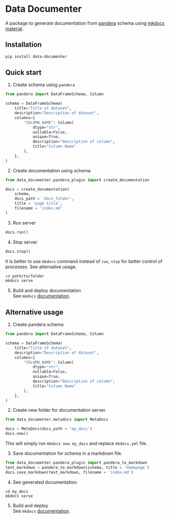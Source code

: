 # Data Documenter

A package to generate documentation from [pandera](https://pandera.readthedocs.io/en/stable/) schema using [mkdocs material](https://squidfunk.github.io/mkdocs-material/).

## Installation

```sh
pip install data-documenter
```

## Quick start

1. Create schema using `pandera`
```py
from pandera import DataFrameSchema, Column

schema = DataFrameSchema(
    title="Title of dataset",
    description="Description of dataset",
    columns={
        "COLUMN_NAME": Column(
            dtype="str",
            nullable=False,
            unique=True,
            description="Description of column",
            title="Column Name"
        ),
    },
)
```
2. Create documentation using schema
```py
from data_documenter.pandera_plugin import create_documentation

docs = create_documentation(
    schema, 
    docs_path = 'docs_folder', 
    title = 'page title',
    filename = 'index.md'
)
```

3. Run server
```py
docs.run()
```

4. Stop server
```py
docs.stop()
```

It is better to use `mkdocs` command instead of `run`, `stop` for better control of processes. See alternative usage.
```sh
cd path/to/folder
mkdocs serve
```

5. Build and deploy documentation  
See `mkdocs` [documentation](https://squidfunk.github.io/mkdocs-material/getting-started/).

## Alternative usage

1. Create pandera schema
```py
from pandera import DataFrameSchema, Column

schema = DataFrameSchema(
    title="Title of dataset",
    description="Description of dataset",
    columns={
        "COLUMN_NAME": Column(
            dtype="str",
            nullable=False,
            unique=True,
            description="Description of column",
            title="Column Name"
        ),
    },
)
```

2. Create new folder for documentation server.
```py
from data_documenter.metadocs import MetaDocs

docs = MetaDocs(docs_path = 'my_docs')
docs.new()
```
This will simply run `mkdocs new my_docs` and replace `mkdocs.yml` file.

3. Save documentation for schema in a markdown file.
```py
from data_documenter.pandera_plugin import pandera_to_markdown
text_markdown = pandera_to_markdown(schema, title = 'Homepage')
docs.save_markdown(text_markdown, filename = 'index.md')
```

4. See generated documentation.
```
cd my_docs
mkdocs serve
```

5. Build and deploy  
See `mkdocs` [documentation](https://squidfunk.github.io/mkdocs-material/getting-started/).
